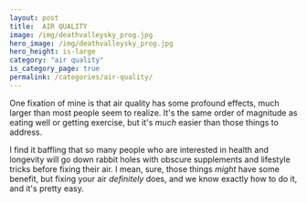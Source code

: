 ```yaml
---
layout: post
title:  AIR QUALITY
image: /img/deathvalleysky_prog.jpg
hero_image: /img/deathvalleysky_prog.jpg
hero_height: is-large
category: "air quality"
is_category_page: true
permalink: /categories/air-quality/
---
```


One fixation of mine is that air quality has some profound effects, much larger than most people seem to realize. It's the same order of magnitude as eating well or getting exercise, but it's *much* easier than those things to address.

I find it baffling that so many people who are interested in health and longevity will go down rabbit holes with obscure supplements and lifestyle tricks before fixing their air. I mean, sure, those things *might* have some benefit, but fixing your air *definitely* does, and we know exactly how to do it, and it's pretty easy.

